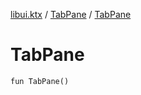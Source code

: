 [libui.ktx](../README.md) / [TabPane](README.md) / [TabPane](-tab-pane.md)

# TabPane

`fun TabPane()`
